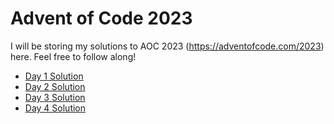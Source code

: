 # Advent of Code 2023

I will be storing my solutions to AOC 2023 (https://adventofcode.com/2023) here. Feel free to follow along!

- [Day 1 Solution](Day1.ipynb)
- [Day 2 Solution](Day2.ipynb)
- [Day 3 Solution](Day3.ipynb)
- [Day 4 Solution](Day4.ipynb)